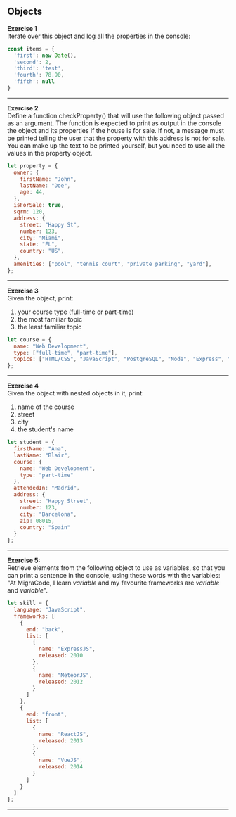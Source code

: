 ## Objects

**Exercise 1**  
Iterate over this object and log all the properties in the console:
```javascript
const items = {
  'first': new Date(),
  'second': 2,
  'third': 'test',
  'fourth': 78.90,
  'fifth': null
}
```
---

**Exercise 2**  
Define a function checkProperty() that will use the following object passed as an argument. The function is expected to print as output in the console the object and its properties if the house is for sale. If not, a message must be printed telling the user that the property with this address is not for sale. You can make up the text to be printed yourself, but you need to use all the values in the property object.

```javascript
let property = {
  owner: {
    firstName: "John",
    lastName: "Doe",
    age: 44,
  },
  isForSale: true,
  sqrm: 120,
  address: {
    street: "Happy St",
    number: 123,
    city: "Miami",
    state: "FL",
    country: "US",
  },
  amenities: ["pool", "tennis court", "private parking", "yard"],
};
```
---

**Exercise 3**  
Given the object, print:
1. your course type (full-time or part-time)
1. the most familiar topic
1. the least familiar topic

```javascript
let course = {
  name: "Web Development",
  type: ["full-time", "part-time"],
  topics: ["HTML/CSS", "JavaScript", "PostgreSQL", "Node", "Express", "React"]
};
```
---

**Exercise 4**  
Given the object with nested objects in it, print:
1. name of the course
1. street
1. city
1. the student's name

```javascript
let student = {
  firstName: "Ana",
  lastName: "Blair",
  course: {
    name: "Web Development",
    type: "part-time"
  },
  attendedIn: "Madrid",
  address: {
    street: "Happy Street",
    number: 123,
    city: "Barcelona",
    zip: 08015,
    country: "Spain"
  }
};
```
---
**Exercise 5:**  
Retrieve elements from the following object to use as variables, so that you can print a sentence in the console, using these words with the variables: 
"At MigraCode, I learn *variable* and my favourite frameworks are *variable* and *variable*".

```javascript
let skill = {
  language: "JavaScript",
  frameworks: [
    {
      end: "back",
      list: [
        {
          name: "ExpressJS",
          released: 2010
        },
        {
          name: "MeteorJS",
          released: 2012
        }
      ]
    },
    {
      end: "front",
      list: [
        {
          name: "ReactJS",
          released: 2013
        },
        {
          name: "VueJS",
          released: 2014
        }
      ]
    }
  ]
};
``` 
---